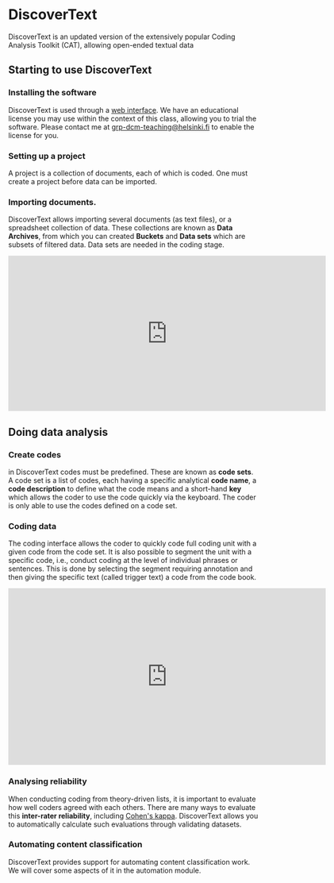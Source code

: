 # DiscoverText

DiscoverText is an updated version of the extensively popular Coding Analysis Toolkit (CAT), allowing open-ended textual data

## Starting to use DiscoverText

### Installing the software

DiscoverText is used through a [web interface](https://discovertext.com/).
We have an educational license you may use within the context of this class, allowing you to trial the software.
Please contact me at grp-dcm-teaching@helsinki.fi to enable the license for you.

### Setting up a project

A project is a collection of documents, each of which is coded.
One must create a project before data can be imported.

### Importing documents.

DiscoverText allows importing several documents (as text files), or a spreadsheet collection of data.
These collections are known as **Data Archives**, from which you can created **Buckets** and **Data sets** which are subsets of filtered data.
Data sets are needed in the coding stage.

<iframe src="https://player.vimeo.com/video/503173700" width="640" height="313" frameborder="0" allow="autoplay; fullscreen; picture-in-picture" allowfullscreen></iframe>

## Doing data analysis

### Create codes

in DiscoverText codes must be predefined.
These are known as **code sets**.
A code set is a list of codes, each having a specific analytical **code name**, a **code description** to define what the code means and a short-hand **key** which allows the coder to use the code quickly via the keyboard.
The coder is only able to use the codes defined on a code set.

### Coding data

The coding interface allows the coder to quickly code full coding unit with a given code from the code set.
It is also possible to segment the unit with a specific code, i.e., conduct coding at the level of individual phrases or sentences.
This is done by selecting the segment requiring annotation and then giving the specific text (called trigger text) a code from the code book.

<iframe title="vimeo-player" src="https://player.vimeo.com/video/521409365" width="640" height="356" frameborder="0" allowfullscreen></iframe>

### Analysing reliability

When conducting coding from theory-driven lists, it is important to evaluate how well coders agreed with each others.
There are many ways to evaluate this **inter-rater reliability**, including [Cohen's kappa](https://en.wikipedia.org/wiki/Cohen%27s_kappa).
DiscoverText allows you to automatically calculate such evaluations through validating datasets.

### Automating content classification

DiscoverText provides support for automating content classification work.
We will cover some aspects of it in the automation module.
